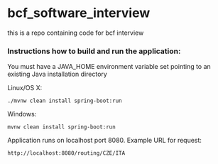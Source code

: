 # bcf_software_interview
this is a repo containing code for bcf interview

### Instructions how to build and run the application:
You must have a JAVA_HOME environment variable set pointing to an existing Java installation directory

Linux/OS X:
```
./mvnw clean install spring-boot:run
```

Windows:
```
mvnw clean install spring-boot:run
```

Application runs on localhost port 8080.
Example URL for request:
```
http://localhost:8080/routing/CZE/ITA
```
